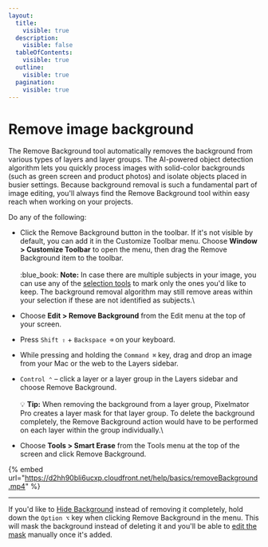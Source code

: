 ```yaml
---
layout:
  title:
    visible: true
  description:
    visible: false
  tableOfContents:
    visible: true
  outline:
    visible: true
  pagination:
    visible: true
---
```


# Remove image background

The Remove Background tool automatically removes the background from various types of layers and layer groups. The AI-powered object detection algorithm lets you quickly process images with solid-color backgrounds (such as green screen and product photos) and isolate objects placed in busier settings. Because background removal is such a fundamental part of image editing, you'll always find the Remove Background tool within easy reach when working on your projects.

Do any of the following:

* Click the Remove Background button in the toolbar. If it's not visible by default, you can add it in the Customize Toolbar menu. Choose **Window > Customize Toolbar** to open the menu, then drag the Remove Background item to the toolbar.\
  \
  :blue\_book: **Note:** In case there are multiple subjects in your image, you can use any of the [selection tools](../make-selections/) to mark only the ones you'd like to keep. The background removal algorithm may still remove areas within your selection if these are not identified as subjects.\

* Choose **Edit > Remove Background** from the Edit menu at the top of your screen.
* Press `Shift ⇧` + `Backspace ⌫` on your keyboard.
* While pressing and holding the `Command ⌘` key, drag and drop an image from your Mac or the web to the Layers sidebar.
* `Control ⌃` – click a layer or a layer group in the Layers sidebar and choose Remove Background.\
  \
  :bulb: **Tip:** When removing the background from a layer group, Pixelmator Pro creates a layer mask for that layer group. To delete the background completely, the Remove Background action would have to be performed on each layer within the group individually.\

* Choose **Tools > Smart Erase** from the Tools menu at the top of the screen and click Remove Background.

{% embed url="https://d2hh90bli6ucxp.cloudfront.net/help/basics/removeBackground.mp4" %}

***

If you'd like to [Hide Background](hide-image-background.md) instead of removing it completely, hold down the `Option ⌥` key when clicking Remove Background in the menu. This will mask the background instead of deleting it and you'll be able to [edit the mask](../mask-layers/working-with-bitmap-masks.md) manually once it's added.
